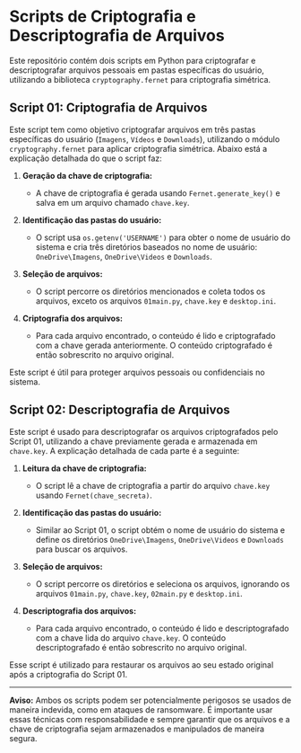# Scripts de Criptografia e Descriptografia de Arquivos

Este repositório contém dois scripts em Python para criptografar e descriptografar arquivos pessoais em pastas específicas do usuário, utilizando a biblioteca `cryptography.fernet` para criptografia simétrica.

## Script 01: Criptografia de Arquivos

Este script tem como objetivo criptografar arquivos em três pastas específicas do usuário (`Imagens`, `Vídeos` e `Downloads`), utilizando o módulo `cryptography.fernet` para aplicar criptografia simétrica. Abaixo está a explicação detalhada do que o script faz:

1. **Geração da chave de criptografia:**
   - A chave de criptografia é gerada usando `Fernet.generate_key()` e salva em um arquivo chamado `chave.key`.

2. **Identificação das pastas do usuário:**
   - O script usa `os.getenv('USERNAME')` para obter o nome de usuário do sistema e cria três diretórios baseados no nome de usuário: `OneDrive\Imagens`, `OneDrive\Videos` e `Downloads`.

3. **Seleção de arquivos:**
   - O script percorre os diretórios mencionados e coleta todos os arquivos, exceto os arquivos `01main.py`, `chave.key` e `desktop.ini`.

4. **Criptografia dos arquivos:**
   - Para cada arquivo encontrado, o conteúdo é lido e criptografado com a chave gerada anteriormente. O conteúdo criptografado é então sobrescrito no arquivo original.

Este script é útil para proteger arquivos pessoais ou confidenciais no sistema.

## Script 02: Descriptografia de Arquivos

Este script é usado para descriptografar os arquivos criptografados pelo Script 01, utilizando a chave previamente gerada e armazenada em `chave.key`. A explicação detalhada de cada parte é a seguinte:

1. **Leitura da chave de criptografia:**
   - O script lê a chave de criptografia a partir do arquivo `chave.key` usando `Fernet(chave_secreta)`.

2. **Identificação das pastas do usuário:**
   - Similar ao Script 01, o script obtém o nome de usuário do sistema e define os diretórios `OneDrive\Imagens`, `OneDrive\Videos` e `Downloads` para buscar os arquivos.

3. **Seleção de arquivos:**
   - O script percorre os diretórios e seleciona os arquivos, ignorando os arquivos `01main.py`, `chave.key`, `02main.py` e `desktop.ini`.

4. **Descriptografia dos arquivos:**
   - Para cada arquivo encontrado, o conteúdo é lido e descriptografado com a chave lida do arquivo `chave.key`. O conteúdo descriptografado é então sobrescrito no arquivo original.

Esse script é utilizado para restaurar os arquivos ao seu estado original após a criptografia do Script 01.

---

**Aviso:** Ambos os scripts podem ser potencialmente perigosos se usados de maneira indevida, como em ataques de ransomware. É importante usar essas técnicas com responsabilidade e sempre garantir que os arquivos e a chave de criptografia sejam armazenados e manipulados de maneira segura.
